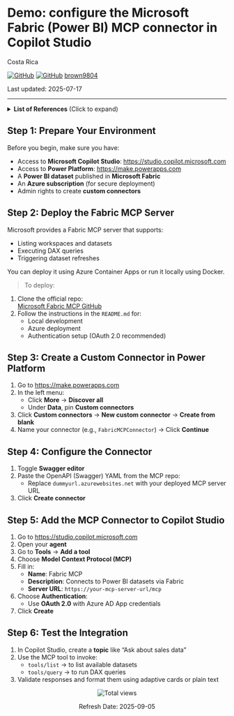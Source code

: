 # Demo: configure the Microsoft Fabric (Power BI) MCP connector in Copilot Studio

Costa Rica

[![GitHub](https://badgen.net/badge/icon/github?icon=github&label)](https://github.com)
[![GitHub](https://img.shields.io/badge/--181717?logo=github&logoColor=ffffff)](https://github.com/)
[brown9804](https://github.com/brown9804)

Last updated: 2025-07-17

----------

<details>
<summary><b>List of References</b> (Click to expand)</summary>

- [Copilot Studio MCP Catalog](https://learn.microsoft.com/en-us/microsoft-copilot-studio/mcp-microsoft-mcp-servers)
- [Connect to an existing Model Context Protocol (MCP) server](https://learn.microsoft.com/en-us/microsoft-copilot-studio/mcp-add-existing-server-to-agent)
- [Microsoft Copilot Studio - MCP](https://github.com/microsoft/mcsmcp) - GitHub repo
- [Consume a Fabric Data Agent in Microsoft Copilot Studio (preview)](https://learn.microsoft.com/en-us/fabric/data-science/data-agent-microsoft-copilot-studio) - Agent
- [Connect to an existing Model Context Protocol (MCP) server](https://learn.microsoft.com/en-us/microsoft-copilot-studio/mcp-add-existing-server-to-agent) - MCP
- [Connecting an Agent in Copilot Studio to an MCP Server](https://techcommunity.microsoft.com/blog/microsoft365copilotblog/connecting-an-agent-in-copilot-studio-to-an-mcp-server/4448362) - blog 
- [Connect AI Agents to Fabric API for GraphQL with a local Model Context Protocol (MCP) server](https://learn.microsoft.com/en-us/fabric/data-engineering/api-graphql-local-model-context-protocol)

</details>

## Step 1: Prepare Your Environment

Before you begin, make sure you have:
- Access to **Microsoft Copilot Studio**: https://studio.copilot.microsoft.com
- Access to **Power Platform**: https://make.powerapps.com
- A **Power BI dataset** published in **Microsoft Fabric**
- An **Azure subscription** (for secure deployment)
- Admin rights to create **custom connectors**

## Step 2: Deploy the Fabric MCP Server

Microsoft provides a Fabric MCP server that supports:
- Listing workspaces and datasets
- Executing DAX queries
- Triggering dataset refreshes 

You can deploy it using Azure Container Apps or run it locally using Docker.

> To deploy:
1. Clone the official repo:  
   [Microsoft Fabric MCP GitHub](https://github.com/snahrup/microsoft-fabric-mcp) 
2. Follow the instructions in the `README.md` for:
   - Local development
   - Azure deployment
   - Authentication setup (OAuth 2.0 recommended)

## Step 3: Create a Custom Connector in Power Platform

1. Go to https://make.powerapps.com
2. In the left menu:
   - Click **More** → **Discover all**
   - Under **Data**, pin **Custom connectors**
3. Click **Custom connectors** → **New custom connector** → **Create from blank**
4. Name your connector (e.g., `FabricMCPConnector`) → Click **Continue**

## Step 4: Configure the Connector
1. Toggle **Swagger editor**
2. Paste the OpenAPI (Swagger) YAML from the MCP repo:
   - Replace `dummyurl.azurewebsites.net` with your deployed MCP server URL
3. Click **Create connector**

## Step 5: Add the MCP Connector to Copilot Studio

1. Go to https://studio.copilot.microsoft.com
2. Open your **agent**
3. Go to **Tools** → **Add a tool**
4. Choose **Model Context Protocol (MCP)**
5. Fill in:
   - **Name**: Fabric MCP
   - **Description**: Connects to Power BI datasets via Fabric
   - **Server URL**: `https://your-mcp-server-url/mcp`
6. Choose **Authentication**:
   - Use **OAuth 2.0** with Azure AD App credentials
7. Click **Create**

## Step 6: Test the Integration

1. In Copilot Studio, create a **topic** like “Ask about sales data”
2. Use the MCP tool to invoke:
   - `tools/list` → to list available datasets
   - `tools/query` → to run DAX queries
3. Validate responses and format them using adaptive cards or plain text



<!-- START BADGE -->
<div align="center">
  <img src="https://img.shields.io/badge/Total%20views-1443-limegreen" alt="Total views">
  <p>Refresh Date: 2025-09-05</p>
</div>
<!-- END BADGE -->
